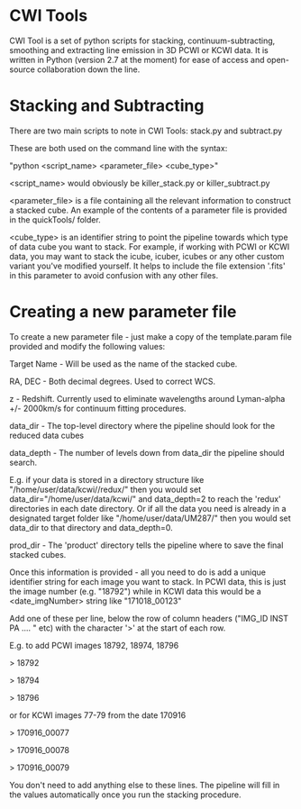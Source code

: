 # CWI Tools 

CWI Tool is a set of python scripts for stacking, continuum-subtracting, smoothing and extracting line emission in 3D PCWI or KCWI data. It is written in Python (version 2.7 at the moment) for ease of access and open-source collaboration down the line.

# Stacking and Subtracting

There are two main scripts to note in CWI Tools: stack.py and subtract.py

These are both used on the command line with the syntax:

"python <script_name> <parameter_file> <cube_type>"

<script_name> would obviously be killer_stack.py or killer_subtract.py

<parameter_file> is a file containing all the relevant information to construct a stacked cube. An example of the contents of a parameter file is provided in the quickTools/ folder.

<cube_type> is an identifier string to point the pipeline towards which type of data cube you want to stack. For example, if working with PCWI or KCWI data, you may want to stack the icube, icuber, icubes or any other custom variant you've modified yourself. It helps to include the file extension '.fits' in this parameter to avoid confusion with any other files. 


# Creating a new parameter file

To create a new parameter file - just make a copy of the template.param file provided and modify the following values:

Target Name - Will be used as the name of the stacked cube. 

RA, DEC - Both decimal degrees. Used to correct WCS.

z - Redshift. Currently used to eliminate wavelengths around Lyman-alpha +/- 2000km/s for continuum fitting procedures.

data_dir - The top-level directory where the pipeline should look for the reduced data cubes

data_depth  - The number of levels down from data_dir the pipeline should search. 

E.g. if your data is stored in a directory structure like "/home/user/data/kcwi/<date>/redux/" then you would set data_dir="/home/user/data/kcwi/" and data_depth=2 to reach the 'redux' directories in each date directory. Or if all the data you need is already in a designated target folder like "/home/user/data/UM287/" then you would set data_dir to that directory and data_depth=0.

prod_dir - The 'product' directory tells the pipeline where to save the final stacked cubes.

Once this information is provided - all you need to do is add a unique identifier string for each image you want to stack. In PCWI data, this is just the image number (e.g. "18792") while in KCWI data this would be a <date_imgNumber> string like "171018_00123"

Add one of these per line, below the row of column headers ("IMG_ID   INST    PA .... " etc) with the character '>' at the start of each row.

E.g. to add PCWI images 18792, 18974, 18796

\>   18792

\>   18794

\>   18796

or for KCWI images 77-79 from the date 170916

\>   170916_00077

\>   170916_00078

\>   170916_00079

You don't need to add anything else to these lines. The pipeline will fill in the values automatically once you run the stacking procedure.



